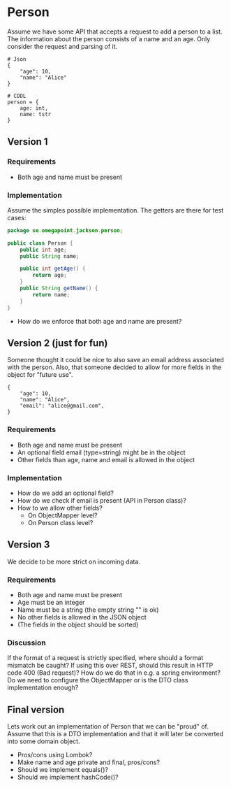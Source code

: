 # Person
Assume we have some API that accepts a request to add a person to a list. The information about the person consists of a name and an age. Only consider the request and parsing of it. 
```
# Json
{
    "age": 10,
    "name": "Alice"
}

# CDDL
person = {
    age: int,
    name: tstr
}
```
## Version 1
### Requirements
* Both age and name must be present

### Implementation
Assume the simples possible implementation. The getters are there for test cases:
```java
package se.omegapoint.jackson.person;

public class Person {
    public int age;
    public String name;

    public int getAge() {
        return age;
    }
    public String getName() {
        return name;
    }
}
```
* How do we enforce that both age and name are present?

## Version 2 (just for fun)
Someone thought it could be nice to also save an email address associated with the person. Also, that someone decided to allow for more fields in the object for "future use".
```
{
    "age": 10,
    "name": "Alice",
    "email": "alice@gmail.com",
}
```
### Requirements
* Both age and name must be present
* An optional field email (type=string) might be in the object
* Other fields than age, name and email is allowed in the object

### Implementation
* How do we add an optional field?
* How do we check if email is present (API in Person class)?
* How to we allow other fields?
  * On ObjectMapper level?
  * On Person class level?

## Version 3
We decide to be more strict on incoming data.
### Requirements
* Both age and name must be present
* Age must be an integer
* Name must be a string (the empty string "" is ok)
* No other fields is allowed in the JSON object
* (The fields in the object should be sorted)
### Discussion
If the format of a request is strictly specified, where should a format mismatch be caught? If using this over REST, should this result in HTTP code 400 (Bad request)? How do we do that in e.g. a spring environment? Do we need to configure the ObjectMapper or is the DTO class implementation enough?

## Final version
Lets work out an implementation of Person that we can be "proud" of. Assume that this is a DTO implementation and that it will later be converted into some domain object.
* Pros/cons using Lombok?
* Make name and age private and final, pros/cons?
* Should we implement equals()?
* Should we implement hashCode()?
